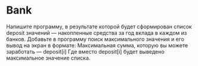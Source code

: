 # Bank
Напишите программу, в результате которой будет сформирован список deposit значений — накопленные средства за год вклада в каждом из банков.
Добавьте в программу поиск максимального значения и его вывод на экран в формате: Максимальная сумма, которую вы можете заработать — deposit[i]
Где вместо deposit[i] будет выведено максимальное значение списка.
